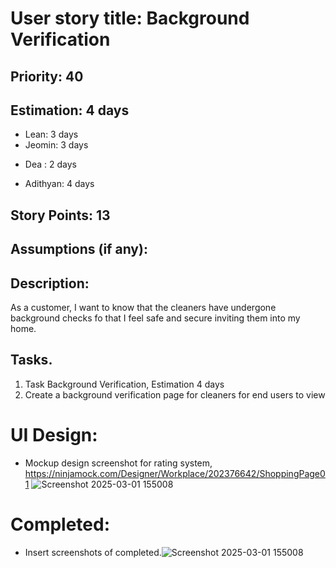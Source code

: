 # User story title: Background Verification

## Priority: 40

## Estimation: 4 days
* Lean: 3 days
* Jeomin: 3 days
- Dea : 2 days
* Adithyan: 4 days

## Story Points: 13

## Assumptions (if any):

## Description: 
As a customer, I want to know that the cleaners have undergone background checks fo that I feel safe and secure inviting them into my home.

## Tasks.

1. Task Background Verification, Estimation 4 days
2. Create a background verification page for cleaners for end users to view


# UI Design:
* Mockup design screenshot for rating system, https://ninjamock.com/Designer/Workplace/202376642/ShoppingPage01
![Screenshot 2025-03-01 155008](https://github.com/user-attachments/assets/32ad9f2d-b75b-4072-ad48-b00713d4b196)

# Completed:
* Insert screenshots of completed.![Screenshot 2025-03-01 155008](https://github.com/user-attachments/assets/32ad9f2d-b75b-4072-ad48-b00713d4b196)

